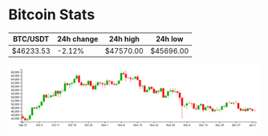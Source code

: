 # Bitcoin Stats

BTC/USDT|24h change|24h high|24h low|
|---|---|---|---|
|$46233.53|-2.12%|$47570.00|$45696.00|

<img src="./chart.svg">
